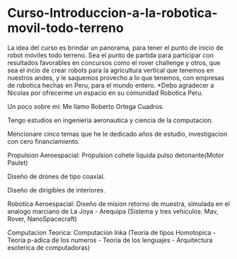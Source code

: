 # Curso-Introduccion-a-la-robotica-movil-todo-terreno
La idea del curso es brindar un panorama, para tener el punto de inicio de robot móviles todo terreno. Sea el punto de partida para participar con resultados favorables en concursos como el rover challenge y otros, que sea el incio de crear robots para la agricultura vertical que tenemos en nuestros andes, y le saquemos provecho a lo que tenemos, con empresas de robotica hechas en Peru, para el mundo entero.
*Debo agradecer a Nicolas por ofrecerme un espacio en su comunidad Robotica Peru.

Un poco sobre mi:
Me llamo Roberto Ortega Cuadros.

Tengo estudios en ingenieria aeronautica y ciencia de la computacion.

Mencionare cinco temas que he le dedicado años de estudio, investigacion con cero financiamiento.

Propulsion Aeroespacial: Propulsion cohete liquida pulso detonante(Motor Paulet)

Diseño de drones de tipo coaxial.

Diseño de dirigibles de interiores.

Robotica Aeroespacial: Diseño de mision retorno de muestra, simulada en el analogo marciano de La Joya - Arequipa (Sistema y tres vehiculos: Mav, Rover, NanoSpacecraft)

Computacion Teorica: Computacion Inka
(Teoria de tipos Homotopica - Teoria p-adica de los numeros - Teoria de los lenguajes - Arquitectura esoterica de computadoras)
